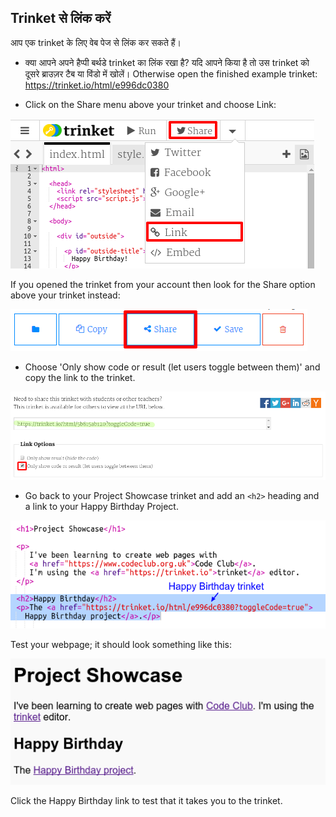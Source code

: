 ## Trinket से लिंक करें

आप एक trinket के लिए वेब पेज से लिंक कर सकते हैं।

+ क्या आपने अपने हैप्पी बर्थडे trinket का लिंक रखा है? यदि आपने किया है तो उस trinket को दूसरे ब्राउज़र टैब या विंडो में खोलें। Otherwise open the finished example trinket: <https://trinket.io/html/e996dc0380>

+ Click on the Share menu above your trinket and choose Link:

![screenshot](images/showcase-share1.png)

If you opened the trinket from your account then look for the Share option above your trinket instead:

![screenshot](images/showcase-share2.png)

+ Choose 'Only show code or result (let users toggle between them)' and copy the link to the trinket. 

![screenshot](images/showcase-get-link.png)

+ Go back to your Project Showcase trinket and add an `<h2>` heading and a link to your Happy Birthday Project.

![screenshot](images/showcase-link-trinket.png)

Test your webpage; it should look something like this:

![screenshot](images/showcase-link-output.png)

Click the Happy Birthday link to test that it takes you to the trinket.